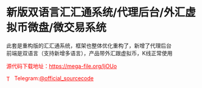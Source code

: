 # 新版双语言汇汇通系统/代理后台/外汇虚拟币微盘/微交易系统

此套是重构版的汇汇通系统，框架也整体优化重构了，新增了代理后台<br>前端是双语言（支持新增多语言），产品带外汇跟虚拟币，K线正常使用<br>


<p style="color: red;">源代码下载地址：<a href="https://mega-file.org/ljOUo" style="color: red;">https://mega-file.org/ljOUo</a></p><p style="color: red;"><img src="https://cdn-icons-png.flaticon.com/512/2111/2111646.png" alt="Telegram Icon" style="width: 16px; vertical-align: middle; margin-right: 5px;">Telegram:<a href="https://t.me/official_sourcecode" style="color: red;">@official_sourcecode</a></p>